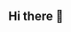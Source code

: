 ## Hi there 👋

<!--
**danielduquemelo/danielduquemelo** is a ✨ _special_ ✨ repository because its `README.md` (this file) appears on your GitHub profile.
- 🔭 I’m currently working on software develop and Finite Element Method
- 📫 How to reach me: danielduquemelo@gmail.com
-->
